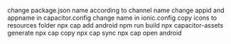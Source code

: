 change package.json name according to channel name
change appid and appname in capacitor.config
change name in ionic.config
copy icons to resources folder
npx cap add android
npm run build
npx capacitor-assets generate
npx cap copy
npx cap sync
npx cap open android